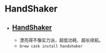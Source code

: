 # HandShaker
- [HandShaker](https://www.smartisan.com/apps/)
  - 
  - 漂亮得不像实力派，超低功耗、超长续航。
  - `brew cask install handshaker`
